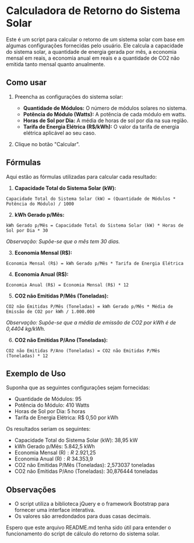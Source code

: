# Calculadora de Retorno do Sistema Solar

Este é um script para calcular o retorno de um sistema solar com base em algumas configurações fornecidas pelo usuário. Ele calcula a capacidade do sistema solar, a quantidade de energia gerada por mês, a economia mensal em reais, a economia anual em reais e a quantidade de CO2 não emitida tanto mensal quanto anualmente.

## Como usar

1. Preencha as configurações do sistema solar:
   - **Quantidade de Módulos:** O número de módulos solares no sistema.
   - **Potência do Módulo (Watts):** A potência de cada módulo em watts.
   - **Horas de Sol por Dia:** A média de horas de sol por dia na sua região.
   - **Tarifa de Energia Elétrica (R$/kWh):** O valor da tarifa de energia elétrica aplicável ao seu caso.

2. Clique no botão "Calcular".

## Fórmulas

Aqui estão as fórmulas utilizadas para calcular cada resultado:

1. **Capacidade Total do Sistema Solar (kW):**
```
Capacidade Total do Sistema Solar (kW) = (Quantidade de Módulos * Potência do Módulo) / 1000
```

2. **kWh Gerado p/Mês:**
```
kWh Gerado p/Mês = Capacidade Total do Sistema Solar (kW) * Horas de Sol por Dia * 30
```
*Observação: Supõe-se que o mês tem 30 dias.*

3. **Economia Mensal (R$):**
```
Economia Mensal (R$) = kWh Gerado p/Mês * Tarifa de Energia Elétrica
```
4. **Economia Anual (R$):**
```
Economia Anual (R$) = Economia Mensal (R$) * 12
```
5. **CO2 não Emitidas P/Mês (Toneladas):**

```
CO2 não Emitidas P/Mês (Toneladas) = kWh Gerado p/Mês * Média de Emissão de CO2 por kWh / 1.000.000
```
*Observação: Supõe-se que a média de emissão de CO2 por kWh é de 0,4404 kg/kWh.*

6. **CO2 não Emitidas P/Ano (Toneladas):**
```
CO2 não Emitidas P/Ano (Toneladas) = CO2 não Emitidas P/Mês (Toneladas) * 12
```

## Exemplo de Uso

Suponha que as seguintes configurações sejam fornecidas:

- Quantidade de Módulos: 95
- Potência do Módulo: 410 Watts
- Horas de Sol por Dia: 5 horas
- Tarifa de Energia Elétrica: R$ 0,50 por kWh

Os resultados seriam os seguintes:

- Capacidade Total do Sistema Solar (kW): 38,95 kW
- kWh Gerado p/Mês: 5.842,5 kWh
- Economia Mensal (R$): R$ 2.921,25
- Economia Anual (R$): R$ 34.353,9
- CO2 não Emitidas P/Mês (Toneladas): 2,573037 toneladas
- CO2 não Emitidas P/Ano (Toneladas): 30,876444 toneladas

## Observações

- O script utiliza a biblioteca jQuery e o framework Bootstrap para fornecer uma interface interativa.
- Os valores são arredondados para duas casas decimais.

Espero que este arquivo README.md tenha sido útil para entender o funcionamento do script de cálculo do retorno do sistema solar.
